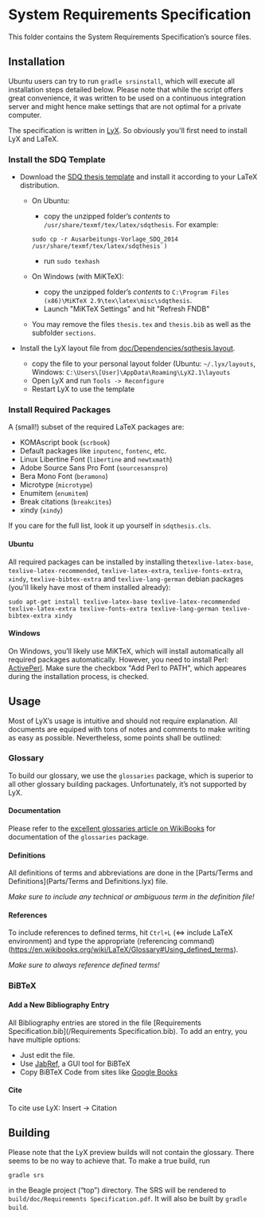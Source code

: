 # System Requirements Specification
This folder contains the System Requirements Specification’s source files.

## Installation
Ubuntu users can try to run `gradle srsinstall`, which will execute all installation steps detailed below. Please note that
while the script offers great convenience, it was written to be used on a continuous integration server and might hence make settings that are not optimal for a private computer.
 
The specification is written in [LyX](http://www.lyx.org/). So obviously you'll first need to install LyX and LaTeX.

### Install the SDQ Template

  * Download the [SDQ thesis template](https://sdqweb.ipd.kit.edu/wiki/File:Ausarbeitungs-Vorlage_SDQ_2014.zip) and install it according to your LaTeX distribution.
    * On Ubuntu: 
      * copy the unzipped folder’s _contents_ to `/usr/share/texmf/tex/latex/sdqthesis`. For example: 
       ```
       sudo cp -r Ausarbeitungs-Vorlage_SDQ_2014 /usr/share/texmf/tex/latex/sdqthesis`)
       ```
      * run `sudo texhash`
      
    * On Windows (with MiKTeX):
      * copy the unzipped folder’s _contents_ to `C:\Program Files (x86)\MiKTeX 2.9\tex\latex\misc\sdqthesis`.
      * Launch "MiKTeX Settings" and hit "Refresh FNDB" 
      
    * You may remove the files `thesis.tex` and `thesis.bib` as well as the subfolder `sections`.
    
    
  * Install the LyX layout file from [doc/Dependencies/sqthesis.layout](../Dependencies/sdqthesis.layout).
      * copy the file to your personal layout folder (Ubuntu: `~/.lyx/layouts`, Windows: `C:\Users\[User]\AppData\Roaming\LyX2.1\layouts`
      * Open LyX and run `Tools -> Reconfigure`
      * Restart LyX to use the template
	  
	

### Install Required Packages
A (small!) subset of the required LaTeX packages are:

  * KOMAscript book (`scrbook`)
  * Default packages like `inputenc`, `fontenc`, etc.
  * Linux Libertine Font (`libertine` and `newtxmath`)
  * Adobe Source Sans Pro Font (`sourcesanspro`)
  * Bera Mono Font (`beramono`)
  * Microtype (`microtype`)
  * Enumitem (`enumitem`)
  * Break citations (`breakcites`)
  * xindy (`xindy`)
  
If you care for the full list, look it up yourself in `sdqthesis.cls`.

#### Ubuntu
All required packages can be installed by installing the`texlive-latex-base`, `texlive-latex-recommended`, `texlive-latex-extra`, `texlive-fonts-extra`, `xindy`, `texlive-bibtex-extra` and `texlive-lang-german` debian packages (you'll likely have most of them installed already):
```
sudo apt-get install texlive-latex-base texlive-latex-recommended texlive-latex-extra texlive-fonts-extra texlive-lang-german texlive-bibtex-extra xindy
```

#### Windows
On Windows, you’ll likely use MiKTeX, which will install automatically all required packages automatically. However, you need to install Perl: [ActivePerl](http://www.activestate.com/activeperl/downloads). Make sure the checkbox "Add Perl to PATH", which appeares during the installation process, is checked.

## Usage
Most of LyX’s usage is intuitive and should not require explanation. All documents are equiped with tons of notes and comments to make writing as easy as possible. Nevertheless, some points shall be outlined:

### Glossary
To build our glossary, we use the `glossaries` package, which is superior to all other glossary building packages. Unfortunately, it’s not supported by LyX.

#### Documentation 
Please refer to the [excellent glossaries article on WikiBooks](https://en.wikibooks.org/wiki/LaTeX/Glossary) for documentation of the `glossaries` package.

#### Definitions
All definitions of terms and abbreviations are done in the [Parts/Terms and Definitions](Parts/Terms and Definitions.lyx) file.

_Make sure to include any technical or ambiguous term in the definition file!_

#### References 
To include references to defined terms, hit `Ctrl+L` (<=> include LaTeX environment) and type the appropriate (referencing command)(https://en.wikibooks.org/wiki/LaTeX/Glossary#Using_defined_terms).

_Make sure to always reference defined terms!_

### BiBTeX

#### Add a New Bibliography Entry
All Bibliography entries are stored in the file [Requirements Specification.bib](/Requirements Specification.bib). To add an entry, you have multiple options:

 * Just edit the file.
 * Use [JabRef](http://sourceforge.net/projects/jabref/files/jabref/2.11.1/), a GUI tool for BiBTeX
 * Copy BiBTeX Code from sites like [Google Books](https://books.google.de/)
 
 
#### Cite
To cite use LyX: Insert -> Citation

## Building
Please note that the LyX preview builds will not contain the glossary. There seems to be no way to achieve that. To make a true build, run
```
gradle srs
```
in the Beagle project (“top”) directory. The SRS will be rendered to `build/doc/Requirements Specification.pdf`. It will also be built by `gradle build`.